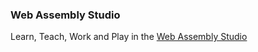 ### Web Assembly Studio

Learn, Teach, Work and Play in the [Web Assembly Studio](https://docs.google.com/presentation/d/1JviCYrWtAQd8DiAimLZnexzyLMY0fST8L-vNTp2yMZk/edit?usp=sharing)
